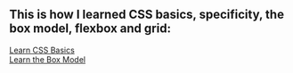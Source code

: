 <h2>This is how I learned CSS basics, specificity, the box model, flexbox and grid:</h2>

<a href="https://www.theodinproject.com/lessons/foundations-css-foundations#introduction">Learn CSS Basics</a>
<br>
<a href="https://www.theodinproject.com/lessons/foundations-the-box-model">Learn the Box Model</a>
